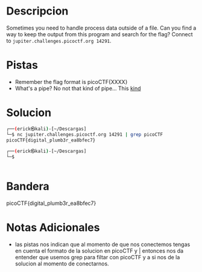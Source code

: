 # Descripcion 
Sometimes you need to handle process data outside of a file. Can you find a way to keep the output from this program and search for the flag? Connect to `jupiter.challenges.picoctf.org 14291`.
# Pistas
- Remember the flag format is picoCTF{XXXX}
- What's a pipe? No not that kind of pipe... This [kind](http://www.linfo.org/pipes.html)
# Solucion 
```bash
┌──(erick㉿kali)-[~/Descargas]
└─$ nc jupiter.challenges.picoctf.org 14291 | grep picoCTF
picoCTF{digital_plumb3r_ea8bfec7}
                                                     
┌──(erick㉿kali)-[~/Descargas]
└─$ 



```
# Bandera
picoCTF{digital_plumb3r_ea8bfec7}
# Notas Adicionales
- las pistas nos indican que al momento de que nos conectemos tengas en cuenta el formato de la solucion en picoCTF y  | entonces nos da entender que usemos grep para filtar con picoCTF y a si nos de la solucion al momento de conectarnos. 